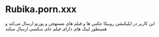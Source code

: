 # Rubika.porn.xxx
این کاربر در اپلیکیشن روبیکا عکس ها و فیلم های مستهجن و پورنو ارسال می‌کند و همینطور لینک های دارای فیلم عای سکسی ارسال میکند

